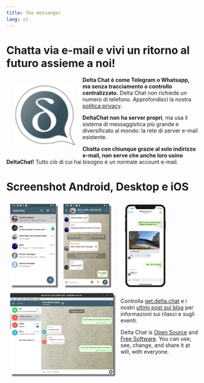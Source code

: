 ```yaml
---
title: The messenger
lang: it
---
```


# Chatta via e-mail e vivi un ritorno al futuro assieme a noi!

<img src="../assets/logos/delta-chat.svg" width="160" style="float: left; margin: 20px;" />

**Delta Chat è come Telegram o Whatsapp, ma senza tracciamento o controllo centralizzato.**
Delta Chat non richiede un numero di telefono. Approfondisci la nostra [politica privacy](gdpr).

**DeltaChat non ha server propri**, ma usa il sistema di messaggistica più grande e 
diversificato al mondo: la rete di server e-mail esistente.

**Chatta con chiunque grazie al solo indirizzo e-mail, non serve che anche loro usino DeltaChat!** 
Tutto ciò di cui hai bisogno è un normale account e-mail.


# Screenshot Android, Desktop e iOS 

<img src="../assets/blog/screenshots/2019-12-17-delta-chat-google-play-release-chat-list-light.png" width="120" 
style="float: left; margin: 10px;display: block;box-shadow: 5px 5px 2px #777;" /> 
<img src="../assets/blog/screenshots/2019-12-17-delta-chat-google-play-release-group-light.png" width="120" 
style="float: left; margin: 10px;display: block;box-shadow: 5px 5px 2px #777;" /> 

<img src="../assets/blog/desktop-screenshot.png" width="280" style="float:left; margin: 10px" /> 

<img src="../assets/blog/screenshots/2020-01-09-delta-chat-iOS-weekend-group-chat.png" width="110" style="margin: 10px" /> 

Controlla [get.delta.chat](https://get.delta.chat)  e i nostri [ultimi post sul blog](blog)
per informazioni sui rilasci e sugli eventi. 

Delta Chat is [Open Source](https://en.wikipedia.org/wiki/Open-source_software)
and [Free Software](https://en.wikipedia.org/wiki/Free_software).  You can use,
see, change, and share it at will, with everyone.

